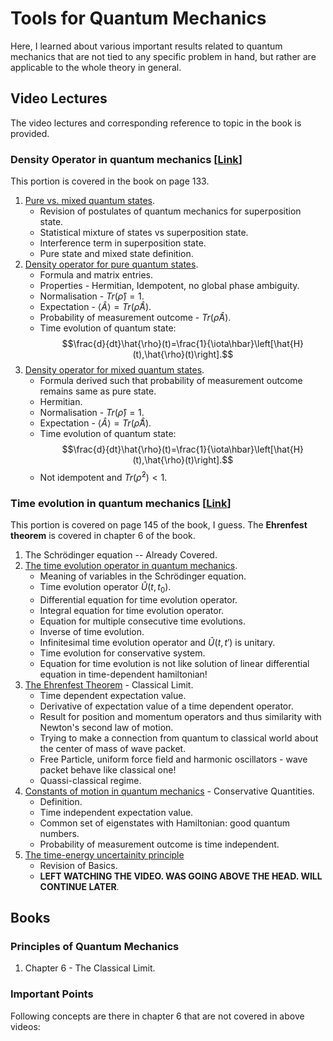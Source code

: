 # Tools for Quantum Mechanics
Here, I learned about various important results related to quantum mechanics that are not tied to any specific problem in hand, but rather are applicable to the whole theory in general.

## Video Lectures
The video lectures and corresponding reference to topic in the book is provided.

### Density Operator in quantum mechanics [[Link](https://www.youtube.com/playlist?list=PL8W2boV7eVflL73N8668N0EQUnID1XaEU)]
This portion is covered in the book on page 133.
1. [Pure vs. mixed quantum states](https://www.youtube.com/watch?v=LR5kfhrs4Cc).
   - Revision of postulates of quantum mechanics for superposition state.
   - Statistical mixture of states vs superposition state.
   - Interference term in superposition state.
   - Pure state and mixed state definition.
2. [Density operator for pure quantum states](https://www.youtube.com/watch?v=DQEtg8pWT8E).
   - Formula and matrix entries.
   - Properties - Hermitian, Idempotent, no global phase ambiguity.
   - Normalisation - $Tr(\hat{\rho})=1$.
   - Expectation - $\left\langle \hat{A}\right\rangle =Tr(\hat{\rho}\hat{A})$.
   - Probability of measurement outcome - $Tr(\hat{\rho}\hat{A})$.
   - Time evolution of quantum state:
$$\frac{d}{dt}\hat{\rho}(t)=\frac{1}{\iota\hbar}\left[\hat{H}(t),\hat{\rho}(t)\right].$$
3. [Density operator for mixed quantum states](https://www.youtube.com/watch?v=bg0SMY40q8Q).
   - Formula derived such that probability of measurement outcome remains same as pure state.
   - Hermitian.
   - Normalisation - $Tr(\hat{\rho})=1$.
   - Expectation - $\left\langle \hat{A}\right\rangle =Tr(\hat{\rho}\hat{A})$.
   - Time evolution of quantum state:
$$\frac{d}{dt}\hat{\rho}(t)=\frac{1}{\iota\hbar}\left[\hat{H}(t),\hat{\rho}(t)\right].$$
   - Not idempotent and $Tr(\hat{\rho}^2)<1$.


### Time evolution in quantum mechanics [[Link](https://www.youtube.com/playlist?list=PL8W2boV7eVflUqUY3dLhQdYuZjlbXi0mU)]
This portion is covered on page 145 of the book, I guess. The **Ehrenfest theorem** is covered in chapter 6 of the book.
1. The Schrödinger equation -- Already Covered.
2. [The time evolution operator in quantum mechanics](https://www.youtube.com/watch?v=zqmU4dW03aM).
   - Meaning of variables in the Schrödinger equation.
   - Time evolution operator $\hat{U}(t,t_0)$.
   - Differential equation for time evolution operator.
   - Integral equation for time evolution operator.
   - Equation for multiple consecutive time evolutions.
   - Inverse of time evolution.
   - Infinitesimal time evolution operator and $\hat{U}(t,t')$ is unitary.
   - Time evolution for conservative system.
   - Equation for time evolution is not like solution of linear differential equation in time-dependent hamiltonian!
3. [The Ehrenfest Theorem](https://www.youtube.com/watch?v=55RQCCtdlko) - Classical Limit.
   - Time dependent expectation value.
   - Derivative of expectation value of a time dependent operator.
   - Result for position and momentum operators and thus similarity with Newton's second law of motion.
   - Trying to make a connection from quantum to classical world about the center of mass of wave packet.
   - Free Particle, uniform force field and harmonic oscillators - wave packet behave like classical one!
   - Quassi-classical regime.
4. [Constants of motion in quantum mechanics](https://www.youtube.com/watch?v=r38VW3JwBAk) - Conservative Quantities.
   - Definition.
   - Time independent expectation value.
   - Common set of eigenstates with Hamiltonian: good quantum numbers.
   - Probability of measurement outcome is time independent.
5. [The time-energy uncertainity principle](https://www.youtube.com/watch?v=auLZ2WOKiqE)
   - Revision of Basics.
   - **LEFT WATCHING THE VIDEO. WAS GOING ABOVE THE HEAD. WILL CONTINUE LATER**.

## Books
### Principles of Quantum Mechanics
1. Chapter 6 - The Classical Limit.

### Important Points
Following concepts are there in chapter 6 that are not covered in above videos:
